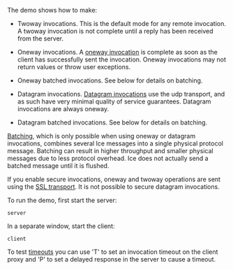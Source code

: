 The demo shows how to make:

  - Twoway invocations. This is the default mode for any remote invocation.
    A twoway invocation is not complete until a reply has been received from
    the server.

  - Oneway invocations. A [oneway invocation][1] is complete as soon as the
    client has successfully sent the invocation. Oneway invocations may not
    return values or throw user exceptions.

  - Oneway batched invocations. See below for details on batching.

  - Datagram invocations. [Datagram invocations][2] use the udp transport,
    and as such have very minimal quality of service guarantees.
    Datagram invocations are always oneway.

  - Datagram batched invocations. See below for details on batching.

[Batching][3], which is only possible when using oneway or datagram
invocations, combines several Ice messages into a single physical
protocol message. Batching can result in higher throughput and smaller
physical messages due to less protocol overhead. Ice does not actually
send a batched message until it is flushed.

If you enable secure invocations, oneway and twoway operations are
sent using the [SSL transport][4]. It is not possible to secure datagram
invocations.

To run the demo, first start the server:

```
server
```

In a separate window, start the client:

```
client
```

To test [timeouts][5] you can use 'T' to set an invocation timeout on the
client proxy and 'P' to set a delayed response in the server to cause a
timeout.

[1]: https://doc.zeroc.com/display/Ice37/Oneway+Invocations
[2]: https://doc.zeroc.com/display/Ice37/Datagram+Invocations
[3]: https://doc.zeroc.com/display/Ice37/Batched+Invocations
[4]: https://doc.zeroc.com/display/Ice37/IceSSL
[5]: https://doc.zeroc.com/display/Ice37/Invocation+Timeouts
